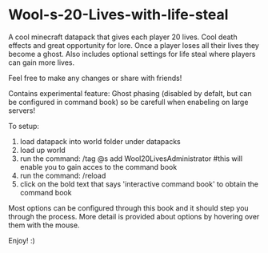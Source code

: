 # Wool-s-20-Lives-with-life-steal
A cool minecraft datapack that gives each player 20 lives.
Cool death effects and great opportunity for lore.
Once a player loses all their lives they become a ghost.
Also includes optional settings for life steal where players can gain more lives.

Feel free to make any changes or share with friends!

Contains experimental feature: Ghost phasing (disabled by defalt, but can be configured in command book) so be carefull when enabeling on large servers!


To setup:
1. load datapack into world folder under datapacks
2. load up world
3. run the command: /tag @s add Wool20LivesAdministrator        #this will enable you to gain acces to the command book
4. run the command: /reload
5. click on the bold text that says 'interactive command book' to obtain the command book

Most options can be configured through this book and it should step you through the process. 
More detail is provided about options by hovering over them with the mouse.

Enjoy! :)
